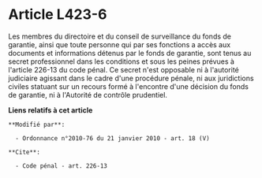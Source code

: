 # Article L423-6

Les membres du directoire et du conseil de surveillance du fonds de garantie, ainsi que toute personne qui par ses fonctions
a accès aux documents et informations détenus par le fonds de garantie, sont tenus au secret professionnel dans les
conditions et sous les peines prévues à l'article 226-13 du code pénal. Ce secret n'est opposable ni à l'autorité judiciaire
agissant dans le cadre d'une procédure pénale, ni aux juridictions civiles statuant sur un recours formé à l'encontre d'une
décision du fonds de garantie, ni à         l'Autorité de contrôle prudentiel.

**Liens relatifs à cet article**

	**Modifié par**:

	  - Ordonnance n°2010-76 du 21 janvier 2010 - art. 18 (V)

	**Cite**:

	  - Code pénal - art. 226-13
